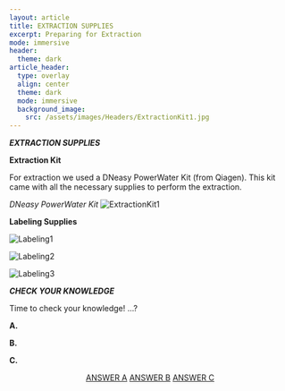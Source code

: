 ```yaml
---
layout: article
title: EXTRACTION SUPPLIES
excerpt: Preparing for Extraction
mode: immersive
header:
  theme: dark
article_header:
  type: overlay
  align: center
  theme: dark
  mode: immersive
  background_image:
    src: /assets/images/Headers/ExtractionKit1.jpg
---
```


***EXTRACTION SUPPLIES***

**Extraction Kit**   

For extraction we used a DNeasy PowerWater Kit (from Qiagen). This kit came with all the necessary supplies to perform the extraction.    

*DNeasy PowerWater Kit*
![ExtractionKit1](/assets/images/BIG-EXT/ExtractionKit1.jpg)  



**Labeling Supplies**  

![Labeling1](/assets/images/BIG-EXT/Labeling1.jpg)  

![Labeling2](/assets/images/BIG-EXT/Labeling2.jpg) 

![Labeling3](/assets/images/BIG-EXT/Labeling3.jpg)    




***CHECK YOUR KNOWLEDGE***

Time to check your knowledge! ...?

**A.** 

**B.**   

**C.** 



<p align="center">
<a class="button button--outline-primary button--pill" href="Extract1">ANSWER A</a> <a class="button button--outline-primary button--pill" href="Extract2">ANSWER B</a> <a class="button button--outline-primary button--pill" href="Extract2">ANSWER C</a></p>
